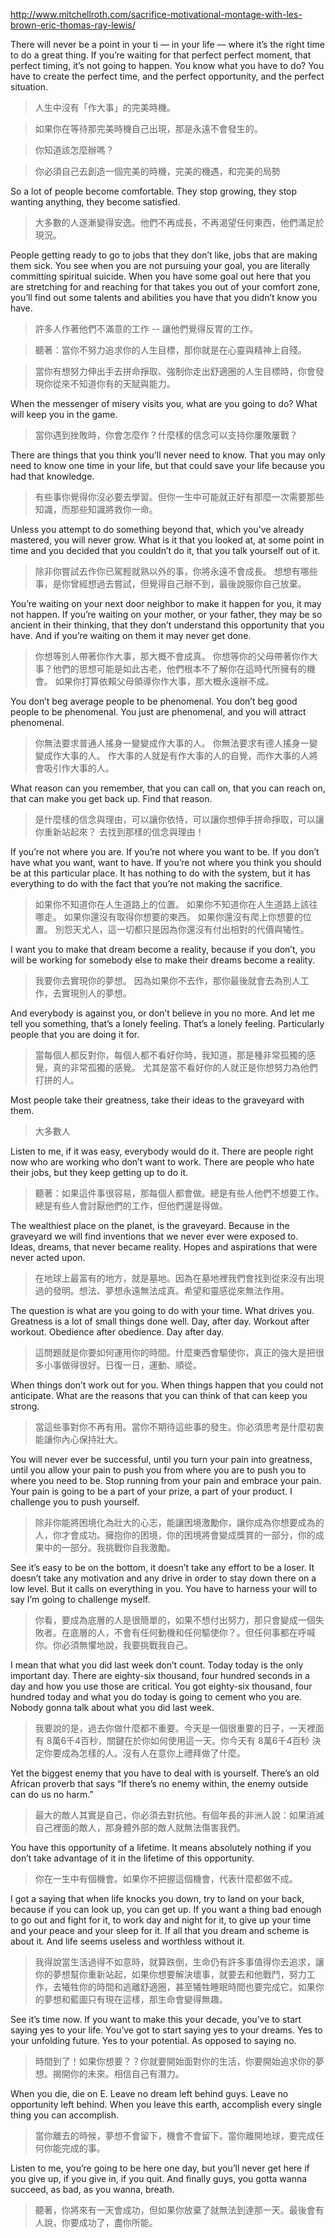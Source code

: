 http://www.mitchellroth.com/sacrifice-motivational-montage-with-les-brown-eric-thomas-ray-lewis/

There will never be a point in your ti — in your life — where it’s the right time to do a great thing. If you’re waiting for that perfect perfect moment, that perfect timing, it’s not going to happen. You know what you have to do? You have to create the perfect time, and the perfect opportunity, and the perfect situation.

> 人生中沒有「作大事」的完美時機。

> 如果你在等待那完美時機自己出現，那是永遠不會發生的。

> 你知道該怎麼辦嗎？

> 你必須自己去創造一個完美的時機，完美的機遇，和完美的局勢

So a lot of people become comfortable. They stop growing, they stop wanting anything, they become satisfied.
> 大多數的人逐漸變得安逸。他們不再成長，不再渴望任何東西，他們滿足於現況。

People getting ready to go to jobs that they don’t like, jobs that are making them sick. You see when you are not pursuing your goal, you are literally committing spiritual suicide. When you have some goal out here that you are stretching for and reaching for that takes you out of your comfort zone, you’ll find out some talents and abilities you have that you didn’t know you have.

> 許多人作著他們不滿意的工作 -- 讓他們覺得反胃的工作。

> 聽著：當你不努力追求你的人生目標，那你就是在心靈與精神上自殘。

> 當你有想努力伸出手去拼命掙取、強制你走出舒適圈的人生目標時，你會發現你從來不知道你有的天賦與能力。

When the messenger of misery visits you, what are you going to do? What will keep you in the game.
> 當你遇到挫敗時，你會怎麼作？什麼樣的信念可以支持你屢敗屢戰？

There are things that you think you’ll never need to know. That you may only need to know one time in your life, but that could save your life because you had that knowledge.
> 有些事你覺得你沒必要去學習。但你一生中可能就正好有那麼一次需要那些知識，而那些知識將救你一命。

Unless you attempt to do something beyond that, which you’ve already mastered, you will never grow. What is it that you looked at, at some point in time and you decided that you couldn’t do it, that you talk yourself out of it.
> 除非你嘗試去作你已駕輕就熟以外的事，你將永遠不會成長。
> 想想有哪些事，是你曾經想過去嘗試，但覺得自己辦不到，最後說服你自己放棄。

You’re waiting on your next door neighbor to make it happen for you, it may not happen. If you’re waiting on your mother, or your father, they may be so ancient in their thinking, that they don’t understand this opportunity that you have. And if you’re waiting on them it may never get done.
> 你想等別人帶著你作大事，那大概不會成真。
> 你想等你的父母帶著你作大事？他們的思想可能是如此古老，他們根本不了解你在這時代所擁有的機會。
> 如果你打算依賴父母領導你作大事，那大概永遠辦不成。

You don’t beg average people to be phenomenal. You don’t beg good people to be phenomenal. You just are phenomenal, and you will attract phenomenal.
> 你無法要求普通人搖身一變變成作大事的人。
> 你無法要求有德人搖身一變變成作大事的人。
> 作大事的人就是有作大事的人的自覺，而作大事的人將會吸引作大事的人。

What reason can you remember, that you can call on, that you can reach on, that can make you get back up. Find that reason.
> 是什麼樣的信念與理由，可以讓你依恃，可以讓你想伸手拼命掙取，可以讓你重新站起來？
> 去找到那樣的信念與理由！

If you’re not where you are. If you’re not where you want to be. If you don’t have what you want, want to have. If you’re not where you think you should be at this particular place. It has nothing to do with the system, but it has everything to do with the fact that you’re not making the sacrifice.
> 如果你不知道你在人生道路上的位置。
如果你不知道你在人生道路上該往哪走。
如果你還沒有取得你想要的東西。
如果你還沒有爬上你想要的位置。
別怨天尤人，這一切都只是因為你還沒有付出相對的代價與犧性。

I want you to make that dream become a reality, because if you don’t, you will be working for somebody else to make their dreams become a reality.
> 我要你去實現你的夢想。
因為如果你不去作，那你最後就會去為別人工作，去實現別人的夢想。

And everybody is against you, or don’t believe in you no more. And let me tell you something, that’s a lonely feeling. That’s a lonely feeling. Particularly people that you are doing it for.
> 當每個人都反對你，每個人都不看好你時，我知道，那是種非常孤獨的感覺，真的非常孤獨的感覺。
尤其是當不看好你的人就正是你想努力為他們打拼的人。

Most people take their greatness, take their ideas to the graveyard with them.
> 大多數人

Listen to me, if it was easy, everybody would do it. There are people right now who are working who don’t want to work. There are people who hate their jobs, but they keep getting up to do it.
> 聽著：如果這件事很容易，那每個人都會做。總是有些人他們不想要工作。總是有些人會討厭他們的工作，但他們還是得做。

The wealthiest place on the planet, is the graveyard. Because in the graveyard we will find inventions that we never ever were exposed to. Ideas, dreams, that never became reality. Hopes and aspirations that were never acted upon.
> 在地球上最富有的地方，就是墓地。因為在墓地裡我們會找到從來沒有出現過的發明。想法、夢想永遠無法成真。希望和靈感從來無法作用。

The question is what are you going to do with your time. What drives you. Greatness is a lot of small things done well. Day, after day. Workout after workout. Obedience after obedience. Day after day.
> 這問題就是你要如何運用你的時間。什麼東西會驅使你，真正的強大是把很多小事做得很好。日復一日，運動、順從。

When things don’t work out for you. When things happen that you could not anticipate. What are the reasons that you can think of that can keep you strong.
> 當這些事對你不再有用。當你不期待這些事的發生。你必須思考是什麼初衷能讓你內心保持壯大。

You will never ever be successful, until you turn your pain into greatness, until you allow your pain to push you from where you are to push you to where you need to be. Stop running from your pain and embrace your pain. Your pain is going to be a part of your prize, a part of your product. I challenge you to push yourself.
> 除非你能將困境化為壯大的心志，能讓困境激勵你，讓你成為你想要成為的人，你才會成功。擁抱你的困境，你的困境將會變成獎賞的一部分，你的成果中的一部分。我挑戰你自我激勵。

See it’s easy to be on the bottom, it doesn’t take any effort to be a loser. It doesn’t take any motivation and any drive in order to stay down there on a low level. But it calls on everything in you. You have to harness your will to say I’m going to challenge myself.
> 你看，要成為底層的人是很簡單的，如果不想付出努力，那只會變成一個失敗者。在底層的人，不會有任何動機和任何驅使你？。但任何事都在呼喊你。你必須無懼地說，我要挑戰我自己。

I mean that what you did last week don’t count. Today today is the only important day. There are eighty-six thousand, four hundred seconds in a day and how you use those are critical. You got eighty-six thousand, four hundred today and what you do today is going to cement who you are. Nobody gonna talk about what you did last week.
> 我要說的是，過去你做什麼都不重要。今天是一個很重要的日子，一天裡面有 8萬6千4百秒，關鍵在於你如何使用這一天。你今天有 8萬6千4百秒 決定你要成為怎樣的人。沒有人在意你上禮拜做了什麼。

Yet the biggest enemy that you have to deal with is yourself. There’s an old African proverb that says “If there’s no enemy within, the enemy outside can do us no harm.”
> 最大的敵人其實是自己，你必須去對抗他。有個年長的非洲人說：如果消滅自己裡面的敵人，那身體外部的敵人就無法傷害我們。

You have this opportunity of a lifetime. It means absolutely nothing if you don’t take advantage of it in the lifetime of this opportunity.
> 你在一生中有個機會。如果你不把握這個機會，代表什麼都做不成。

I got a saying that when life knocks you down, try to land on your back, because if you can look up, you can get up. If you want a thing bad enough to go out and fight for it, to work day and night for it, to give up your time and your peace and your sleep for it. If all that you dream and scheme is about it. And life seems useless and worthless without it.
> 我得說當生活過得不如意時，就算跌倒，生命仍有許多事值得你去追求，讓你的夢想幫你重新站起，如果你想要解決壞事，就要去和他戰鬥，努力工作，去犧牲你的時間和逃離舒適圈，甚至犧牲睡眠時間也要完成它。如果你的夢想和藍圖只有現在這樣，那生命會變得無趣。

See it’s time now. If you want to make this your decade, you’ve to start saying yes to your life. You’ve got to start saying yes to your dreams. Yes to your unfolding future. Yes to your potential. As opposed to saying no.
> 時間到了！如果你想要？？你就要開始面對你的生活，你要開始追求你的夢想。揭開你的未來。相信自己有潛力。

When you die, die on E. Leave no dream left behind guys. Leave no opportunity left behind. When you leave this earth, accomplish every single thing you can accomplish.
> 當你離去的時候，夢想不會留下，機會不會留下。當你離開地球，要完成任何你能完成的事。

Listen to me, you’re going to be here one day, but you’ll never get here if you give up, if you give in, if you quit. And finally guys, you gotta wanna succeed, as bad, as you wanna, breath.
> 聽著，你將來有一天會成功，但如果你放棄了就無法到達那一天。最後會有人說，你要成功了，盡你所能。
